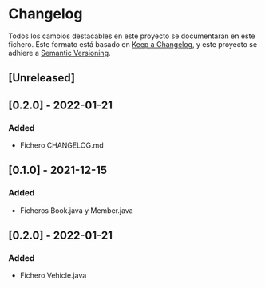 ﻿# Changelog
Todos los cambios destacables en este proyecto se documentarán en este fichero.
Este formato está basado en [Keep a Changelog](https://keepachangelog.com/en/1.0.0/), y este proyecto se adhiere a [Semantic Versioning](https://semver.org/spec/v2.0.0.html).
## [Unreleased]
## [0.2.0] - 2022-01-21
### Added
- Fichero CHANGELOG.md
## [0.1.0] - 2021-12-15
### Added
- Ficheros Book.java y Member.java
## [0.2.0] - 2022-01-21
### Added
- Fichero Vehicle.java